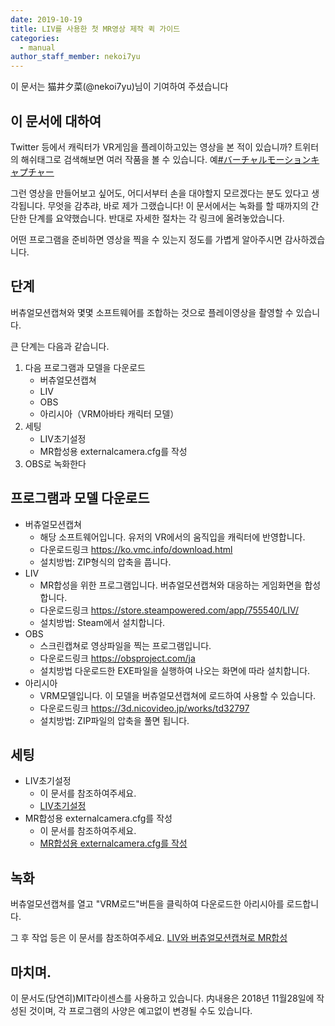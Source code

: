 ```yaml
---
date: 2019-10-19
title: LIV를 사용한 첫 MR영상 제작 퀵 가이드
categories:
  - manual
author_staff_member: nekoi7yu
---
```


이 문서는 猫井夕菜(@nekoi7yu)님이 기여하여 주셨습니다

## 이 문서에 대하여

Twitter 등에서 캐릭터가 VR게임을 플레이하고있는 영상을 본 적이 있습니까?
트위터의 해쉬태그로 검색해보면 여러 작품을 볼 수 있습니다. 예[#バーチャルモーションキャプチャー](https://twitter.com/search?q=%23%E3%83%90%E3%83%BC%E3%83%81%E3%83%A3%E3%83%AB%E3%83%A2%E3%83%BC%E3%82%B7%E3%83%A7%E3%83%B3%E3%82%AD%E3%83%A3%E3%83%97%E3%83%81%E3%83%A3%E3%83%BC)

그런 영상을 만들어보고 싶어도, 어디서부터 손을 대야할지 모르겠다는 분도 있다고 생각됩니다. 무엇을 감추랴, 바로 제가 그랬습니다! 이 문서에서는 녹화를 할 때까지의 간단한 단계를 요약했습니다. 반대로 자세한 절차는 각 링크에 올려놓았습니다.

어떤 프로그램을 준비하면 영상을 찍을 수 있는지 정도를 가볍게 알아주시면 감사하겠습니다.


## 단계

버츄얼모션캡쳐와 몇몇 소프트웨어를 조합하는 것으로 플레이영상을 촬영할 수 있습니다.

큰 단계는 다음과 같습니다.

1. 다음 프로그램과 모델을 다운로드
   * 버츄얼모션캡쳐
   * LIV
   * OBS
   * 아리시아（VRM아바타 캐릭터 모델）
1. 세팅
   * LIV초기설정
   * MR합성용 externalcamera.cfg를 작성
1. OBS로 녹화한다

## 프로그램과 모델 다운로드

* 버츄얼모션캡쳐
  * 해당 소프트웨어입니다. 유저의 VR에서의 움직입을 캐릭터에 반영합니다.
  * 다운로드링크
https://ko.vmc.info/download.html
  * 설치방법:
ZIP형식의 압축을 풉니다.
* LIV
  * MR합성을 위한 프로그램입니다. 버츄얼모션캡쳐와 대응하는 게임화면을 합성합니다.
  * 다운로드링크
https://store.steampowered.com/app/755540/LIV/ 
  * 설치방법:
Steam에서 설치합니다.
* OBS
  * 스크린캡쳐로 영상파일을 찍는 프로그램입니다.
  * 다운로드링크
https://obsproject.com/ja
  * 설치방법
다운로드한 EXE파일을 실행하여 나오는 화면에 따라 설치합니다.
* 아리시아
  * VRM모델입니다. 이 모델을 버츄얼모션캡쳐에 로드하여 사용할 수 있습니다.
  * 다운로드링크
https://3d.nicovideo.jp/works/td32797
  * 설치방법:
ZIP파일의 압축을 풀면 됩니다.

## 세팅

* LIV초기설정
  * 이 문서를 참조하여주세요.
  *  [LIV초기설정](https://ko.vmc.info/manual/LIV%E3%81%AE%E5%88%9D%E6%9C%9F%E8%A8%AD%E5%AE%9A.html)
* MR합성용 externalcamera.cfg를 작성
  * 이 문서를 참조하여주세요.
  * [MR합성용 externalcamera.cfg를 작성](https://ko.vmc.info/manual/MR%E5%90%88%E6%88%90%E7%94%A8%E3%81%AEexternalcamera.cfg%E3%81%AE%E4%BD%9C%E6%88%90.html)

## 녹화
버츄얼모션캡쳐를 열고 "VRM로드"버튼을 클릭하여 다운로드한 아리시아를 로드합니다.

그 후 작업 등은 이 문서를 참조하여주세요.
[LIV와 버츄얼모션캡쳐로 MR합성](https://ko.vmc.info/manual/LIV%E3%81%A8%E3%83%90%E3%83%BC%E3%83%81%E3%83%A3%E3%83%AB%E3%83%A2%E3%83%BC%E3%82%B7%E3%83%A7%E3%83%B3%E3%82%AD%E3%83%A3%E3%83%97%E3%83%81%E3%83%A3%E3%83%BC%E3%81%A7MR%E5%90%88%E6%88%90.html)


## 마치며.
이 문서도(당연히)MIT라이센스를 사용하고 있습니다.
内내용은 2018년 11월28일에 작성된 것이며, 각 프로그램의 사양은 예고없이 변경될 수도 있습니다.

